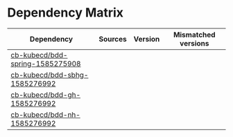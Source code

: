 # Dependency Matrix

Dependency | Sources | Version | Mismatched versions
---------- | ------- | ------- | -------------------
[cb-kubecd/bdd-spring-1585275908](https://github.com/cb-kubecd/bdd-spring-1585275908.git) |  | []() | 
[cb-kubecd/bdd-sbhg-1585276992](https://github.com/cb-kubecd/bdd-sbhg-1585276992.git) |  | []() | 
[cb-kubecd/bdd-gh-1585276992](https://github.com/cb-kubecd/bdd-gh-1585276992.git) |  | []() | 
[cb-kubecd/bdd-nh-1585276992](https://github.com/cb-kubecd/bdd-nh-1585276992.git) |  | []() | 
